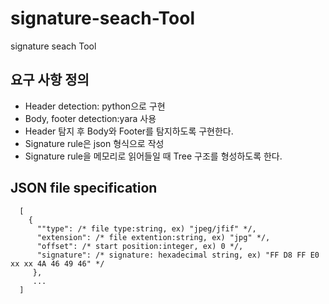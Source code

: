 # signature-seach-Tool
signature seach Tool


## 요구 사항 정의
* Header detection: python으로 구현 
* Body, footer detection:yara 사용
* Header 탐지 후 Body와 Footer를 탐지하도록 구현한다.
* Signature rule은 json 형식으로 작성
* Signature rule을 메모리로 읽어들일 때 Tree 구조를 형성하도록 한다. 

## JSON file specification
```
  [
    {
      ""type": /* file type:string, ex) "jpeg/jfif" */,
      "extension": /* file extention:string, ex) "jpg" */,
      "offset": /* start position:integer, ex) 0 */,
      "signature": /* signature: hexadecimal string, ex) "FF D8 FF E0 xx xx 4A 46 49 46" */
     },
     ...
  ]
```
